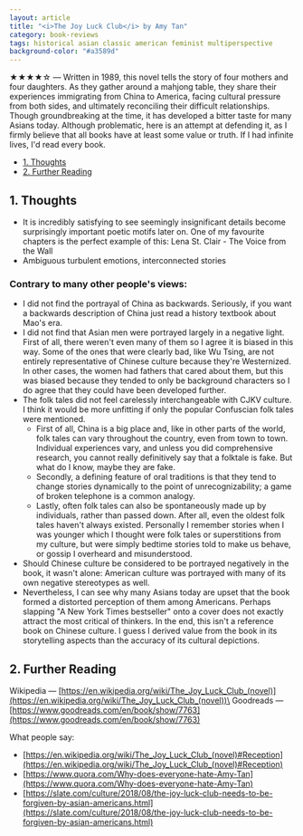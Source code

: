 ```yaml
---
layout: article
title: "<i>The Joy Luck Club</i> by Amy Tan"
category: book-reviews
tags: historical asian classic american feminist multiperspective
background-color: "#a3589d"
---
```

★★★★☆ — Written in 1989, this novel tells the story of four mothers and four daughters. As they gather around a mahjong table, they share their experiences immigrating from China to America, facing cultural pressure from both sides, and ultimately reconciling their difficult relationships. Though groundbreaking at the time, it has developed a bitter taste for many Asians today. Although problematic, here is an attempt at defending it, as I firmly believe that all books have at least some value or truth. If I had infinite lives, I'd read every book.

<!--split-->

- [1. Thoughts](#1-thoughts)
- [2. Further Reading](#2-further-reading)

<!--split-->

## 1. Thoughts

* It is incredibly satisfying to see seemingly insignificant details become surprisingly important poetic motifs later on. One of my favourite chapters is the perfect example of this: Lena St. Clair - The Voice from the Wall
* Ambiguous turbulent emotions, interconnected stories

### Contrary to many other people's views: <!-- omit from toc -->
* I did not find the portrayal of China as backwards. Seriously, if you want a backwards description of China just read a history textbook about Mao's era.
* I did not find that Asian men were portrayed largely in a negative light. First of all, there weren't even many of them so I agree it is biased in this way. Some of the ones that were clearly bad, like Wu Tsing, are not entirely representative of Chinese culture because they're Westernized. In other cases, the women had fathers that cared about them, but this was biased because they tended to only be background characters so I do agree that they could have been developed further.
* The folk tales did not feel carelessly interchangeable with CJKV culture. I think it would be more unfitting if only the popular Confuscian folk tales were mentioned.
  * First of all, China is a big place and, like in other parts of the world, folk tales can vary throughout the country, even from town to town. Individual experiences vary, and unless you did comprehensive research, you cannot really definitively say that a folktale is fake. But what do I know, maybe they are fake.
  * Secondly, a defining feature of oral traditions is that they tend to change stories dynamically to the point of unrecognizability; a game of broken telephone is a common analogy.
  * Lastly, often folk tales can also be spontaneously made up by individuals, rather than passed down. After all, even the oldest folk tales haven't always existed. Personally I remember stories when I was younger which I thought were folk tales or superstitions from my culture, but were simply bedtime stories told to make us behave, or gossip I overheard and misunderstood.
* Should Chinese culture be considered to be portrayed negatively in the book, it wasn't alone: American culture was portrayed with many of its own negative stereotypes as well.
* Nevertheless, I can see why many Asians today are upset that the book formed a distorted perception of them among Americans. Perhaps slapping "A New York Times bestseller" onto a cover does not exactly attract the most critical of thinkers. In the end, this isn't a reference book on Chinese culture. I guess I derived value from the book in its storytelling aspects than the accuracy of its cultural depictions.

## 2. Further Reading
Wikipedia — [https://en.wikipedia.org/wiki/The_Joy_Luck_Club_(novel)](https://en.wikipedia.org/wiki/The_Joy_Luck_Club_(novel))\
Goodreads — [https://www.goodreads.com/en/book/show/7763](https://www.goodreads.com/en/book/show/7763)

What people say:
* [https://en.wikipedia.org/wiki/The_Joy_Luck_Club_(novel)#Reception](https://en.wikipedia.org/wiki/The_Joy_Luck_Club_(novel)#Reception)
* [https://www.quora.com/Why-does-everyone-hate-Amy-Tan](https://www.quora.com/Why-does-everyone-hate-Amy-Tan)
* [https://slate.com/culture/2018/08/the-joy-luck-club-needs-to-be-forgiven-by-asian-americans.html](https://slate.com/culture/2018/08/the-joy-luck-club-needs-to-be-forgiven-by-asian-americans.html)